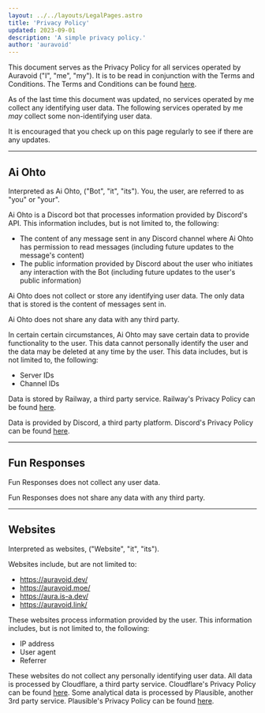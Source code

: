 ```yaml
---
layout: ../../layouts/LegalPages.astro
title: 'Privacy Policy'
updated: 2023-09-01
description: 'A simple privacy policy.'
author: 'auravoid'
---
```


This document serves as the Privacy Policy for all services operated by Auravoid ("I", "me", "my"). It is to be read in
conjunction with the Terms and Conditions. The Terms and Conditions can be found [here](/legal/terms).

As of the last time this document was updated, no services operated by me collect any identifying user data. The
following services operated by me _may_ collect some non-identifying user data.

It is encouraged that you check up on this page regularly to see if there are any updates.

---

## Ai Ohto

Interpreted as Ai Ohto, ("Bot", "it", "its"). You, the user, are referred to as "you" or "your".

Ai Ohto is a Discord bot that processes information provided by Discord's API. This information includes, but is not
limited to, the following:

- The content of any message sent in any Discord channel where Ai Ohto has permission to read messages (including future
  updates to the message's content)
- The public information provided by Discord about the user who initiates any interaction with the Bot (including future
  updates to the user's public information)

Ai Ohto does not collect or store any identifying user data. The only data that is stored is the content of messages sent in.

Ai Ohto does not share any data with any third party.

In certain certain circumstances, Ai Ohto may save certain data to provide functionality to the user. This data cannot
personally identify the user and the data may be deleted at any time by the user. This data includes, but is not limited
to, the following:

- Server IDs
- Channel IDs

Data is stored by Railway, a third party service. Railway's Privacy Policy can be found
[here](https://railway.app/legal/privacy).

Data is provided by Discord, a third party platform. Discord's Privacy Policy can be found
[here](https://discord.com/privacy).

---

## Fun Responses

Fun Responses does not collect any user data.

Fun Responses does not share any data with any third party.

---

## Websites

Interpreted as websites, ("Website", "it", "its").

Websites include, but are not limited to:

- https://auravoid.dev/
- https://auravoid.moe/
- https://aura.is-a.dev/
- https://auravoid.link/

These websites process information provided by the user. This information includes, but is not limited to, the
following:

- IP address
- User agent
- Referrer

These websites do not collect any personally identifying user data. All data is processed by Cloudflare, a third party
service. Cloudflare's Privacy Policy can be found [here](https://www.cloudflare.com/privacypolicy/). Some analytical 
data is processed by Plausible, another 3rd party service. Plausible's Privacy Policy can be found [here](https://www.plausible.io/privacy).
